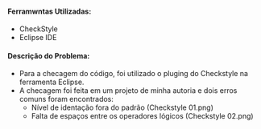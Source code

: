 #### Ferramwntas Utilizadas:
* CheckStyle
* Eclipse IDE
#### Descrição do Problema:
* Para a checagem do código, foi utilizado o pluging do Checkstyle na ferramenta Eclipse. 
* A checagem foi feita em um projeto de minha autoria e dois erros comuns foram encontrados:   
  * Nível de identação fora do padrão (Checkstyle 01.png)
  * Falta de espaços entre os operadores lógicos (Checkstyle 02.png)
